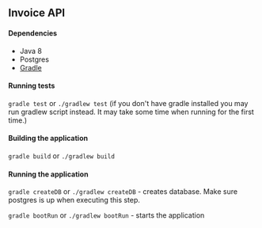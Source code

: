 ## Invoice API

#### Dependencies
* Java 8
* Postgres
* [Gradle](https://gradle.org/)

#### Running tests

`gradle test` or
`./gradlew test` (if you don't have gradle installed you may run gradlew script instead. It may take some time when running for the first time.)

#### Building the application

`gradle build` or
`./gradlew build`

#### Running the application

`gradle createDB` or `./gradlew createDB` - creates database. Make sure postgres is up when executing this step.

`gradle bootRun` or `./gradlew bootRun` - starts the application
